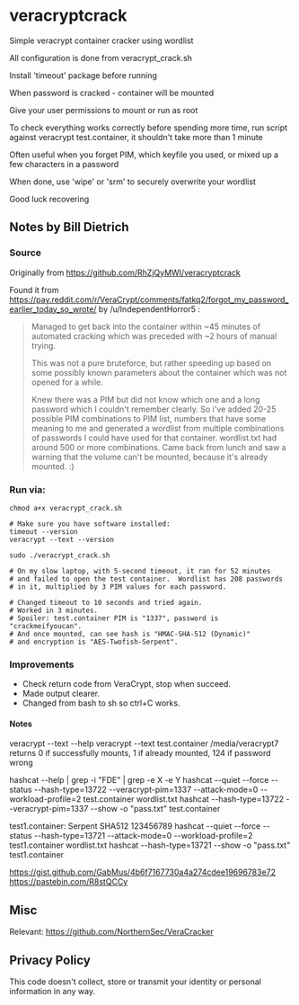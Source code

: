 # veracryptcrack

Simple veracrypt container cracker using wordlist

All configuration is done from veracrypt_crack.sh

Install 'timeout' package before running

When password is cracked - container will be mounted

Give your user permissions to mount or run as root

To check everything works correctly before spending more time, run script against veracrypt test.container, it shouldn't take more than 1 minute

Often useful when you forget PIM, which keyfile you used, or mixed up a few characters in a password

When done, use 'wipe' or 'srm' to securely overwrite your wordlist

Good luck recovering


## Notes by Bill Dietrich

### Source

Originally from https://github.com/RhZjQyMWI/veracryptcrack

Found it from https://pay.reddit.com/r/VeraCrypt/comments/fatkq2/forgot_my_password_earlier_today_so_wrote/ by /u/IndependentHorror5 :

> Managed to get back into the container within ~45 minutes of automated cracking which was preceded with ~2 hours of manual trying.
>
> This was not a pure bruteforce, but rather speeding up based on some possibly known parameters about the container which was not opened for a while.
>
> Knew there was a PIM but did not know which one and a long password which I couldn't remember clearly. So i've added 20-25 possible PIM combinations to PIM list, numbers that have some meaning to me and generated a wordlist from multiple combinations of passwords I could have used for that container. wordlist.txt had around 500 or more combinations. Came back from lunch and saw a warning that the volume can't be mounted, because it's already mounted. :)

### Run via:

```shell
chmod a+x veracrypt_crack.sh

# Make sure you have software installed:
timeout --version
veracrypt --text --version

sudo ./veracrypt_crack.sh

# On my slow laptop, with 5-second timeout, it ran for 52 minutes
# and failed to open the test container.  Wordlist has 208 passwords
# in it, multiplied by 3 PIM values for each password.

# Changed timeout to 10 seconds and tried again.
# Worked in 3 minutes.
# Spoiler: test.container PIM is "1337", password is "crackmeifyoucan".
# And once mounted, can see hash is "HMAC-SHA-512 (Dynamic)"
# and encryption is "AES-Twofish-Serpent".
```

### Improvements

* Check return code from VeraCrypt, stop when succeed.
* Made output clearer.
* Changed from bash to sh so ctrl+C works.


#### Notes

veracrypt --text --help
veracrypt --text test.container /media/veracrypt7
returns 0 if successfully mounts, 1 if already mounted, 124 if password wrong

hashcat --help | grep -i "FDE" | grep -e X -e Y
hashcat --quiet --force --status --hash-type=13722 --veracrypt-pim=1337 --attack-mode=0 --workload-profile=2 test.container wordlist.txt
hashcat --hash-type=13722 --veracrypt-pim=1337 --show -o "pass.txt" test.container

test1.container: Serpent SHA512  123456789
hashcat --quiet --force --status --hash-type=13721 --attack-mode=0 --workload-profile=2 test1.container wordlist.txt
hashcat --hash-type=13721 --show -o "pass.txt" test1.container

https://gist.github.com/GabMus/4b6f7167730a4a274cdee19696783e72
https://pastebin.com/R8stQCCy


## Misc

Relevant: https://github.com/NorthernSec/VeraCracker


## Privacy Policy

This code doesn't collect, store or transmit your identity or personal information in any way.
